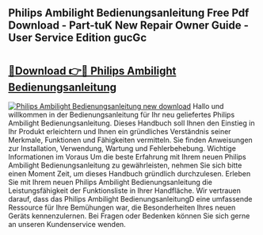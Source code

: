 ## Philips Ambilight Bedienungsanleitung Free Pdf Download - Part-tuK New Repair Owner Guide - User Service Edition gucGc

# <h2><a href="http://df1666.blite.top/?on=Philips+Ambilight+Bedienungsanleitung">🔗Download 👉🔴 Philips Ambilight Bedienungsanleitung</a></h2>

[![Philips Ambilight Bedienungsanleitung new download](https://i.imgur.com/lujVjoI.png)](http://df1666.blite.top/?on=Philips+Ambilight+Bedienungsanleitung)
Hallo und willkommen in der Bedienungsanleitung für Ihr neu geliefertes Philips Ambilight Bedienungsanleitung. Dieses Handbuch soll Ihnen den Einstieg in Ihr Produkt erleichtern und Ihnen ein gründliches Verständnis seiner Merkmale, Funktionen und Fähigkeiten vermitteln. Sie finden Anweisungen zur Installation, Verwendung, Wartung und Fehlerbehebung. Wichtige Informationen im Voraus Um die beste Erfahrung mit Ihrem neuen Philips Ambilight Bedienungsanleitung zu gewährleisten, nehmen Sie sich bitte einen Moment Zeit, um dieses Handbuch gründlich durchzulesen. Erleben Sie mit Ihrem neuen Philips Ambilight Bedienungsanleitung die Leistungsfähigkeit der Funktionsliste in Ihrer Handfläche. Wir vertrauen darauf, dass das Philips Ambilight BedienungsanleitungD eine umfassende Ressource für Ihre Bemühungen war, die Besonderheiten Ihres neuen Geräts kennenzulernen. Bei Fragen oder Bedenken können Sie sich gerne an unseren Kundenservice wenden.
